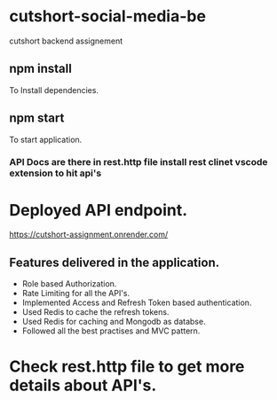 # cutshort-social-media-be
cutshort backend assignement 
## npm install
To Install dependencies.
## npm start
To start application.
### API Docs are there in rest.http file install rest clinet vscode extension to hit api's
# Deployed API endpoint.
https://cutshort-assignment.onrender.com/

## Features delivered in the application.
* Role based Authorization.
* Rate Limiting for all the API's.
* Implemented Access and Refresh Token based authentication.
* Used Redis to cache the refresh tokens.
* Used Redis for caching and Mongodb as databse.
* Followed all the best practises and MVC pattern.

# Check rest.http file to get more details about API's.


